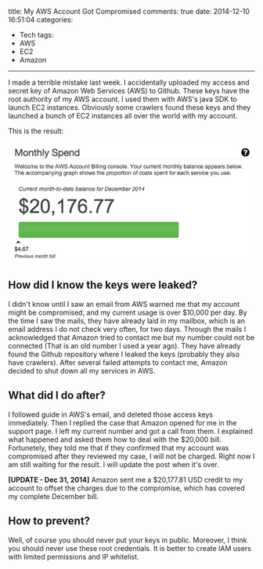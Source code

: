 title: My AWS Account Got Compromised
comments: true
date: 2014-12-10 16:51:04
categories:
- Tech
tags:
- AWS
- EC2
- Amazon
---
I made a terrible mistake last week. I accidentally uploaded my access and secret key of Amazon Web Services (AWS) to Github. 
These keys have the root authority of my AWS account. I used them with AWS's java SDK to launch EC2 instances. 
Obviously some crawlers found these keys and they launched a bunch of EC2 instances all over the world with my account. 

This is the result:
<!-- more -->

![AWS Bill](/images/aws-bill.png)

## How did I know the keys were leaked?
I didn't know until I saw an email from AWS warned me that my account might be compromised, and my current usage is over $10,000 per day. 
By the time I saw the mails, they have already laid in my mailbox, which is an email address I do not check very often, for two days.
Through the mails I acknowledged that Amazon tried to contact me but my number could not be connected (That is an old number I used a year ago). They have already found the Github repository where I leaked the keys (probably they also have crawlers).
After several failed attempts to contact me, Amazon decided to shut down all my services in AWS. 

## What did I do after?
I followed guide in AWS's email, and deleted those access keys immediately.
Then I replied the case that Amazon opened for me in the support page. I left my current number and got a call from them. 
I explained what happened and asked them how to deal with the $20,000 bill.
Fortunetely, they told me that if they confirmed that my account was compromised after they reviewed my case, I will not be charged. Right now I am still waiting for the result. I will update the post when it's over.

**[UPDATE - Dec 31, 2014]** Amazon sent me a $20,177.81 USD credit to my account to offset the charges due to the compromise, which has covered my complete December bill.

## How to prevent?
Well, of course you should never put your keys in public. Moreover, I think you should never use these root credentials.
It is better to create IAM users with limited permissions and IP whitelist.